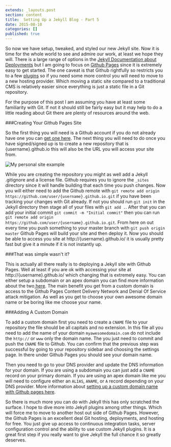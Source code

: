 ```yaml
---
extends: _layouts.post
section: content
title:  Setting Up a Jekyll Blog - Part 5
date: 2015-08-10
categories: []
published: true
---
```


So now we have setup, tweaked, and styled our new Jekyll site. Now it is time for the whole world to see and admire our work, at least we hope they will. There is a large range of options in the [Jekyll Documentation about Deployments](http://jekyllrb.com/docs/deployment-methods/) but I am going to focus on [Github Pages](https://pages.github.com/) since it is extremely easy to get started. The one caveat is that Github rightfully so restricts you to a few [plugins](https://help.github.com/articles/using-jekyll-plugins-with-github-pages/) so if you need some more control you will need to move to a new hosting provider. Which moving a static site compared to a traditional CMS is relatively easier since everything is just a static file in a Git repository.

For the purpose of this post I am assuming you have at least some familiarity with Git. If not it should still be fairly easy but it may help to do a little reading about Git there are plenty of resources around the web.

###Creating Your Github Pages Site

So the first thing you will need is a Github account if you do not already have one you can [get one here](https://github.com/join). The next thing you will need to do once you have signed/signed up is to create a new repository that is {username}.github.io this will also be the URL you will access your site from.

![My personal site example](/assets/img/dholloran.github.png)

While you are creating the repository you might as well add a Jekyll .gitignore and a license file. Github requires you to ignore the `_sites` directory since it will handle building that each time you push changes. Now you will either need to add the Github remote with `git remote add origin https://github.com/user/{username}.github.io.git` if you have been tracking your changes with Git already. If not you should run `git init` in the Jekyll directory then stage all of your files with `git add .`.  After that you can add your initial commit `git commit -m "Initial commit"` then you can run `git remote add origin https://github.com/user/{username}.github.io.git`.  From here on out every time you push something to your master branch with `git push origin master` Github Pages will build your site and then deploy it. Now you should be able to access you site at http://{username}.github.io/ it is usually pretty fast but give it a minute if it is not instantly up.

###That was simple wasn't it?

This is actually all there really is to deploying a Jekyll site with Github Pages. Well at least if you are ok with accessing your site at http://{username}.github.io/ which changing that is extremely easy. You can either setup a subdomain or an apex domain you can find more information about the two[ here](https://help.github.com/articles/about-custom-domains-for-github-pages-sites/). The main benefit you get from a custom domain is access to the Github Pages Content Delivery Network and Denial Of Service attack mitigation. As well as you get to choose your own awesome domain name or be boring like me choose your name.

###Adding A Custom Domain

To add a custom domain first you need to create a `CNAME` file to your repository the file should be all capitals and no extension. In this file all you need to add the name of your domain `myawesomedomain.com` do not include the `http://` or `www` only the domain name. The you just need to commit and push the `CNAME` file to Github. You can confirm that the previous step was successful by going to your repository sidebar and choosing the settings page. In there under Github Pages you should see your domain name.

Then you need to go to your DNS provider and update the DNS information for your domain. If you are using a subdomain you can just add a `CNAME` record on your primary domain. If you are using an apex domain like me you will need to configure either an `ALIAS`, `ANAME`, or `A` record depending on your DNS provider. More information about [setting up a custom domain name with Github pages here](https://help.github.com/articles/setting-up-a-custom-domain-with-github-pages/).

So there is much more you can do with Jekyll this has only scratched the surface. I hope to dive more into Jekyll plugins among other things. Which will force me to move to another host out side of Github Pages. However, the Github Pages is an excellent deal Git hosting, deployments, and hosting for free. You just give up access to continuous integration tasks, server configuration control and the ability to use custom Jekyll plugins. It is a great first step if you really want to give Jekyll the full chance it so greatly deserves.
